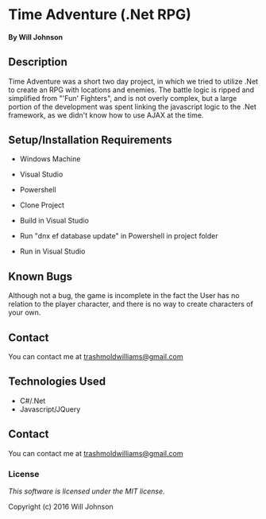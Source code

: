 # Time Adventure (.Net RPG)

#### By Will Johnson

## Description

Time Adventure was a short two day project, in which we tried to utilize .Net to create an RPG with locations and enemies. The battle logic is ripped and simplified from "'Fun' Fighters", and is not overly complex, but a large portion of the development was spent linking the javascript logic to the .Net framework, as we didn't know how to use AJAX at the time.

## Setup/Installation Requirements

* Windows Machine
* Visual Studio
* Powershell

* Clone Project
* Build in Visual Studio
* Run "dnx ef database update" in Powershell in project folder
* Run in Visual Studio

## Known Bugs

Although not a bug, the game is incomplete in the fact the User has no relation to the player character, and there is no way to create characters of your own.

## Contact
You can contact me at trashmoldwilliams@gmail.com

## Technologies Used

* C#/.Net
* Javascript/JQuery

## Contact
You can contact me at trashmoldwilliams@gmail.com

### License

*This software is licensed under the MIT license.*

Copyright (c) 2016 Will Johnson
